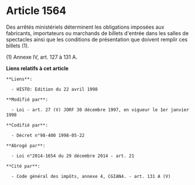 # Article 1564

Des arrêtés ministériels déterminent les obligations imposées aux fabricants, importateurs ou marchands de billets d'entrée
dans les salles de spectacles ainsi que les conditions de présentation que doivent remplir ces billets (1). 

(1) Annexe IV, art. 127 à 131 A.

**Liens relatifs à cet article**

	**Liens**:

	  - HISTO: Edition du 22 avril 1998

	**Modifié par**:

	  - Loi - art. 27 (V) JORF 30 décembre 1997, en vigueur le 1er janvier 1998

	**Codifié par**:

	  - Décret n°98-400 1998-05-22

	**Abrogé par**:

	  - Loi n°2014-1654 du 29 décembre 2014 - art. 21

	**Cité par**:

	  - Code général des impôts, annexe 4, CGIAN4. - art. 131 A (V)
